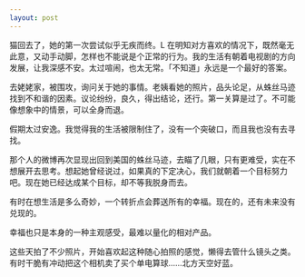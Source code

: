 ```yaml
---
layout: post
---
```


猫回去了，她的第一次尝试似乎无疾而终。L 在明知对方喜欢的情况下，既然毫无此意，又动手动脚，怎样也不能说是个正常的行为。我的生活有朝着电视剧的方向发展，让我深感不安。太过喧闹，也太无常。「不知道」永远是一个最好的答案。

去姥姥家，被围攻，询问关于她的事情。老姨看她的照片，品头论足，从蛛丝马迹找到不和谐的因素。议论纷纷，良久，得出结论，还行。第一关算是过了。不可能像想象中的情景，可以全身而退。

假期太过安逸。我觉得我的生活被限制住了，没有一个突破口，而且我也没有去寻找。

那个人的微博再次显现出回到美国的蛛丝马迹，去瞄了几眼，只有更难受，实在不想展开去思考。想起她曾经说过，如果真的下定决心，我们就朝着一个目标努力吧。现在她已经达成某个目标，却不等我脱身而去。

有时在想生活是多么奇妙，一个转折点会葬送所有的幸福。现在的，还有未来没有兑现的。

幸福也只是本身的一种主观感受，最难以量化的相对产品。

这些天拍了不少照片，开始喜欢起这种随心拍照的感觉，懒得去管什么镜头之类。有时干脆有冲动把这个相机卖了买个单电算球……北方天空好蓝。
